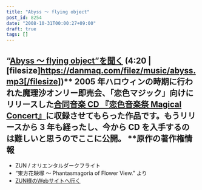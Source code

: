 ```yaml
---
title: "Abyss ～ flying object"
post_id: 8254
date: "2008-10-31T00:00:27+09:00"
draft: true
tags: []
---
```



## “[Abyss ～ flying object”を聞く](https://danmaq.com/filez/music/abyss.mp3) (4:20 | [filesize]https://danmaq.com/filez/music/abyss.mp3[/filesize])** 2005 年ハロウィンの時期に行われた魔理沙オンリー即売会、「恋色マジック」向けにリリースした[合同音楽 CD 『恋色音楽祭 Magical Concert』](http://marisa.kicks-ass.net/)に収録させてもらった作品です。もうリリースから 3 年も経ったし、今から CD を入手するのは難しいと思うのでここに公開。  **原作の著作権情報

  * ZUN / オリエンタルダークフライト
  * “東方花映塚 ～ Phantasmagoria of Flower View.” より
  * [ZUN様のWebサイトへ行く](http://www16.big.or.jp/%7Ezun/)
